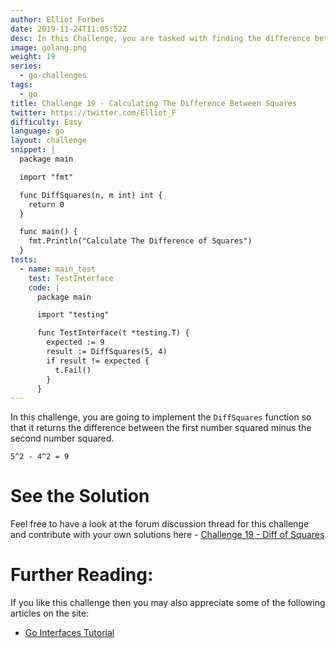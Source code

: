 ```yaml
---
author: Elliot Forbes
date: 2019-11-24T11:05:52Z
desc: In this Challenge, you are tasked with finding the difference between squares in Go!
image: golang.png
weight: 19
series:
  - go-challenges
tags:
  - go
title: Challenge 19 - Calculating The Difference Between Squares 
twitter: https://twitter.com/Elliot_F
difficulty: Easy
language: go
layout: challenge
snippet: |
  package main

  import "fmt"

  func DiffSquares(n, m int) int {
    return 0
  }

  func main() {
    fmt.Println("Calculate The Difference of Squares")
  }
tests: 
  - name: main_test
    test: TestInterface
    code: |
      package main

      import "testing"

      func TestInterface(t *testing.T) {
        expected := 9
        result := DiffSquares(5, 4)
        if result != expected {
          t.Fail()
        }
      }
---
```


In this challenge, you are going to implement the `DiffSquares` function so that it returns the difference between the first number squared minus the second number squared.

```output
5^2 - 4^2 = 9
```

# See the Solution

Feel free to have a look at the forum discussion thread for this challenge and contribute with your own solutions here - [Challenge 19 - Diff of Squares](https://discuss.tutorialedge.net/t/challenge-19-diff-of-squares/53) 

# Further Reading:

If you like this challenge then you may also appreciate some of the following articles on the site:

* [Go Interfaces Tutorial](/golang/go-interfaces-tutorial/)